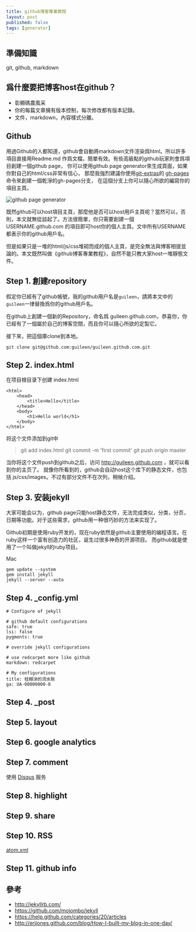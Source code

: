 ```yaml
---
title: github博客專業教程
layout: post
published: false
tags: [generator]
---
```


## 準備知識
git, github, markdown

## 爲什麼要把博客host在github？

* 彰顯碼農風采
* 你的每篇文章擁有版本控制，每次修改都有版本記錄。
* 文件，markdown，內容樣式分離。

## Github
用過Github的人都知道，github會自動將markdown文件渲染爲html。所以許多項目直接用Readme.md 作爲文檔，簡單有效。有些高級點的github玩家則會爲項目創建一個github page，
你可以使用github page generator來生成頁面，如果你對自己的html/css非常有信心，
那麼我強烈建議你使用[git-extras](https://github.com/visionmedia/git-extras)的
[gh-pages](https://github.com/visionmedia/git-extras/blob/master/bin/git-gh-pages)命令來創建一個乾淨的gh-pages分支，
在這個分支上你可以隨心所欲的編寫你的項目主頁。

![github page generator](/upload/2012/github-page-gen.png)

既然github可以host項目主頁，那麼他是否可以host用戶主頁呢？當然可以，否則，本文就無從談起了。方法很簡單，你只需要創建一個 USERNAME.github.com 的項目即可host你的個人主頁。文中所有USERNAME都表示你的github用戶名。

但是如果只是一堆的html/js/css堆砌而成的個人主頁，是完全無法與博客相提並論的。本文既然叫做《github博客專業教程》，自然不能只教大家host一堆靜態文件。

## Step 1. 創建repository

假定你已經有了github帳號，我的github用户名是`guileen`，請將本文中的`guileen`一律替換爲你的github用戶名。

在github上創建一個新的Repository，命名爲 guileen.github.com，恭喜你，你已經有了一個屬於自己的博客空間，而且你可以隨心所欲的定製它。

接下來，把這個庫clone到本地。

    git clone git@github.com:guileen/guileen.github.com.git

## Step 2. index.html

在项目根目录下创建 index.html

    <html>
        <head>
            <title>Hello</title>
        </head>
        <body>
            <h1>Hello world</h1>
        </body>
    </html>

将这个文件添加到git中

> git add index.html
> git commit -m 'first commit'
> git push origin master

当你将这个文件push到github之后，访问 http://guileen.github.com ，就可以看到你的主页了。
就像你所看到的，github会自动host这个库下的静态文件，也包括 js/css/images。不过有部分文件不在次列，稍候介绍。

## Step 3. 安装jekyll

大家可能会以为，github page只能host静态文件，无法完成类似，分类，分页，日期等功能。对于这些需求，github用一种很巧妙的方法来实现了。

Github初期是使用ruby开发的，现在ruby依然是github主要使用的编程语言。在ruby这样一个富有创造力的社区，诞生过很多神奇的开源项目。
而github就是使用了一个叫做jekyll的ruby项目。

Mac

    gem update --system
    gem install jekyll
    jekyll --server --auto

## Step 4. _config.yml

    # Configure of jekyll

    # github default configurations
    safe: true
    lsi: false
    pygments: true

    # override jekyll configurations

    # use redcarpet more like github
    markdown: redcarpet

    # My configurations
    title: 桂糊涂的流水账
    ga: UA-00000000-0


## Step 4. \_post

## Step 5. layout

## Step 6. google analytics

## Step 7. comment

使用 [Disqus](https://disqus.com) 服务

## Step 8. highlight

## Step 9. share

## Step 10. RSS

[atom.xml](https://github.com/guileen/guileen.github.com/blob/master/atom.xml)

## Step 11. github info

## 參考

* http://jekyllrb.com/
* https://github.com/mojombo/jekyll
* https://help.github.com/categories/20/articles
* http://erjjones.github.com/blog/How-I-built-my-blog-in-one-day/
